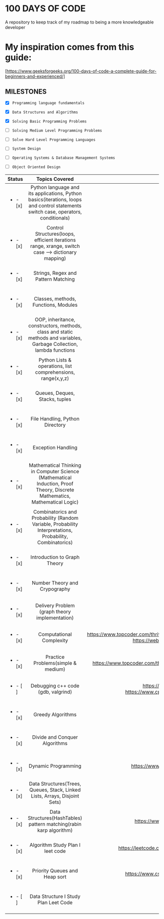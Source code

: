 # 100 DAYS OF CODE

A repository to keep track of my roadmap to being a more knowledgeable developer

# My inspiration comes from this guide:

[https://www.geeksforgeeks.org/100-days-of-code-a-complete-guide-for-beginners-and-experienced/]

## MILESTONES
- [x] `Programming language fundamentals`
- [x] `Data Structures and Algorithms`
- [x] `Solving Basic Programming Problems`
- [ ] `Solving Medium Level Programming Problems`
- [ ] `Solve Hard Level Programming Languages`
- [ ] `System Design`
- [ ] `Operating Systems & Database Management Systems`
- [ ] `Object Oriented Design`


| Status                   |                                                           Topics Covered                                                           |  Resources
| ------------------------ | :--------------------------------------------------------------------------------------------------------------------------------: | :----------------------------------------------------------------------: |
| <ul><li>- [x] </li></ul> | Python language and its applications, Python basics(iterations, loops and control statements switch case, operators, conditionals) |                                                                          |
|                          |                                                                                                                                    |                                                                          |
| <ul><li>- [x] </li></ul> | Control Structures(loops, efficient iterations range, xrange, switch case --> dictionary mapping)                                  |                                                                          |
|                          |                                                                                                                                    |                                                                          |
| <ul><li>- [x] </li></ul> | Strings, Regex and Pattern Matching                                                                                                |                                                                          |
|                          |                                                                                                                                    |                                                                          |
| <ul><li>- [x] </li></ul> | Classes, methods, Functions, Modules                                                                                               |                                                                          |
|                          |                                                                                                                                    |                                                                          |
| <ul><li>- [x] </li></ul> | OOP, inheritance, constructors, methods, class and static methods and variables, Garbage Collection, lambda functions              |                                                                          |
|                          |                                                                                                                                    |                                                                          |
| <ul><li>- [x] </li></ul> | Python Lists & operations, list comprehensions, range(x,y,z)                                                                       |                                                                          |
|                          |                                                                                                                                    |                                                                          |
| <ul><li>- [x] </li></ul> | Queues, Deques, Stacks, tuples                                                                                                     |                                                                          |
|                          |                                                                                                                                    |                                                                          |
| <ul><li>- [x] </li></ul> | File Handling, Python Directory                                                                                                    |                                                                          |
|                          |                                                                                                                                    |                                                                          |
| <ul><li>- [x] </li></ul> | Exception Handling                                                                                                                 |                                                                          |
|                          |                                                                                                                                    |                                                                          |
| <ul><li>- [x] </li></ul> | Mathematical Thinking in Computer Science (Mathematical Induction, Proof Theory, Discrete Mathematics, Mathematical Logic)         |                                                                          |
|                          |                                                                                                                                    |                                                                          |
| <ul><li>- [x] </li></ul> | Combinatorics and Probability (Random Variable, Probability Interpretations, Probability, Combinatorics)                           |                                                                          |
|                          |                                                                                                                                    |                                                                          |                                                                          
| <ul><li>- [x] </li></ul> | Introduction to Graph Theory                                                                                                       |                                                                          |
|                          |                                                                                                                                    |                                                                          |
| <ul><li>- [x] </li></ul> | Number Theory and Crypography                                                                                                      |                                                                          |
|                          |                                                                                                                                    |                                                                          |
| <ul><li>- [x] </li></ul> | Delivery Problem (graph theory implementation)                                                                                     |                                                                          |
|                          |                                                                                                                                    |                                                                          |
| <ul><li>- [x] </li></ul> | Computational Complexity                                                                                                           | https://www.topcoder.com/thrive/articles/Computational%20Complexity%20part%20one, https://web.mit.edu/16.070/www/lecture/big_o.pdf                 |
|                          |                                                                                                                                    |                                                                          |
| <ul><li>- [x] </li></ul> | Practice Problems(simple & medium)                                                                                                 | https://www.topcoder.com/thrive/articles/How%20To%20Find%20a%20Solution#dp|
|                          |                                                                                                                                    |                                                                          |
| <ul><li>- [ ] </li></ul> | Debugging c++ code (gdb, valgrind)                                                                                                 | https://www.cprogramming.com/gdb.html, https://www.cprogramming.com/debugging/valgrind.html                                    |
|                          |                                                                                                                                    |                                                                          |
| <ul><li>- [x] </li></ul> | Greedy Algorithms                                                                                                                  |                                                                          |
|                          |                                                                                                                                    |                                                                          |
| <ul><li>- [x] </li></ul> | Divide and Conquer Algorithms                                                                                                      |                                                                          |
|                          |                                                                                                                                    |                                                                          |
| <ul><li>- [x] </li></ul> | Dynamic Programming                                                                                                                | https://www.youtube.com/watch?v=nLmhmB6NzcM                              |
|                          |                                                                                                                                    |                                                                          |
| <ul><li>- [x] </li></ul> | Data Structures(Trees, Queues, Stack, Linked Lists, Arrays, Disjoint Sets)                                                         |                                                                          |
|                          |                                                                                                                                    |                                                                          |
| <ul><li>- [x] </li></ul> | Data Structures(HashTables) pattern matching(rabin karp algorithm)                                                                 | https://www.youtube.com/watch?v=qQ8vS2btsxI                              |
|                          |                                                                                                                                    |                                                                          |
| <ul><li>- [x] </li></ul> | Algorithm Study Plan I leet code                                                                                                   | https://leetcode.com/study-plan/algorithm/?progress=xgzzu91              |
|                          |                                                                                                                                    |                                                                          |
| <ul><li>- [x] </li></ul> | Priority Queues and Heap sort                                                                                                      | https://www.cs.usfca.edu/~galles/visualization/Heap.html                 |
|                          |                                                                                                                                    |                                                                          |
| <ul><li>- [ ] </li></ul> | Data Structure I Study Plan Leet Code                                                                                              |                                                                          |
|                          |                                                                                                                                    |                                                                          |








